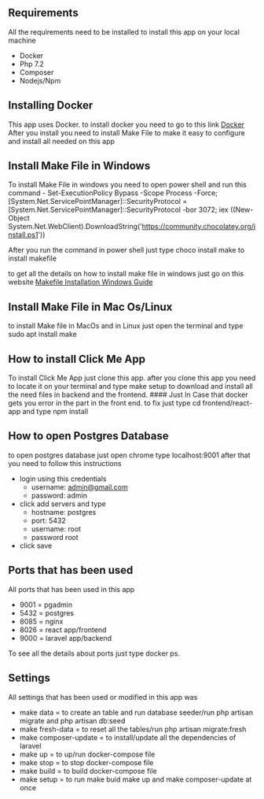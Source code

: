 
## Requirements
All the requirements need to be installed to install this app on your local machine

- Docker
- Php 7.2
- Composer
- Nodejs/Npm

## Installing Docker
This app uses Docker. to install docker you need to go to this link [Docker](https://www.docker.com/)
After you install  you need to install Make File to make it easy to configure and install all needed on this app

## Install Make File in Windows
To install Make File in windows you need to open power shell and run this command - Set-ExecutionPolicy Bypass -Scope Process -Force; [System.Net.ServicePointManager]::SecurityProtocol = [System.Net.ServicePointManager]::SecurityProtocol -bor 3072; iex ((New-Object System.Net.WebClient).DownloadString('https://community.chocolatey.org/install.ps1'))

After you run the command in power shell just type choco install make to install makefile

to get all the details on how to install make file in windows just go on this website [Makefile Installation Windows Guide ](https://earthly.dev/blog/makefiles-on-windows/)

## Install Make File in Mac Os/Linux
to install Make file in MacOs and in Linux just open the terminal and type sudo apt install make

## How to install Click Me App
To install Click Me App just clone this app. after you clone this app you need to locate it on your terminal and type make setup to download and install all the need files in backend and the frontend. #### Just In Case that docker gets you error in the part in the front end. to fix just type cd frontend/react-app and type npm install

## How to open Postgres Database
to open postgres database just open chrome type localhost:9001 after that you need to follow this instructions

- login using this credentials 
    - username: admin@gmail.com
    - password: admin
- click add servers and type 
    - hostname: postgres
    - port: 5432
    - username: root
    - password root
- click save

## Ports that has been used 
All ports that has been used in this app

- 9001 = pgadmin
- 5432 = postgres
- 8085 = nginx
- 8026 = react app/frontend
- 9000 = laravel app/backend

To see all the details about ports just type docker ps.

## Settings
All settings that has been used or modified in this app was

- make data = to create an table and run database seeder/run php artisan migrate and php artisan db:seed
- make fresh-data = to reset all the tables/run php artisan migrate:fresh
- make composer-update = to install/update all the dependencies of laravel
- make up = to up/run docker-compose file
- make stop = to stop docker-compose file
- make build = to build docker-compose file
- make setup = to run make buid make up and make composer-update at once




